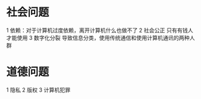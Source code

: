 
# 社会问题

1 依赖：对于计算机过度依赖，离开计算机什么也做不了
2 社会公正 只有有钱人才能使用
3 数字化分裂 导致信息分类，使用传统通信和使用计算机通讯的两种人群

# 道德问题

1 隐私
2 版权
3 计算机犯罪

